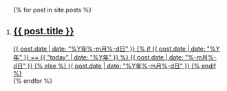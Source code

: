 <ol class="showcase">
  {% for post in site.posts %}
    <li>
      <a class="card" href="{{ post.url }}">
        <h2 class="card__title">{{ post.title }}</h2>
        <time class="card__date" datetime="{{ post.date }}">{{ post.date | date: "%Y年%-m月%-d日" }}</time>
      {% if {{ post.date | date: "%Y年" }} == {{ "today" | date: "%Y年" }} %}
        <time class="card__date" datetime="{{ post.date }}">{{ post.date | date: "%-m月%-d日" }}</time>
      {% else %}
        <time class="card__date" datetime="{{ post.date }}">{{ post.date | date: "%Y年%-m月%-d日" }}</time>
      {% endif %}
      </a>
    </li>
  {% endfor %}
</ol>
